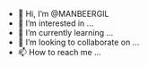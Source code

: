 - 👋 Hi, I’m @MANBEERGIL
- 👀 I’m interested in ...
- 🌱 I’m currently learning ...
- 💞️ I’m looking to collaborate on ...
- 📫 How to reach me ...

<!---
MANBEERGIL/MANBEERGIL is a ✨ special ✨ repository because its `README.md` (this file) appears on your GitHub profile.
You can click the Preview link to take a look at your changes.
--->
